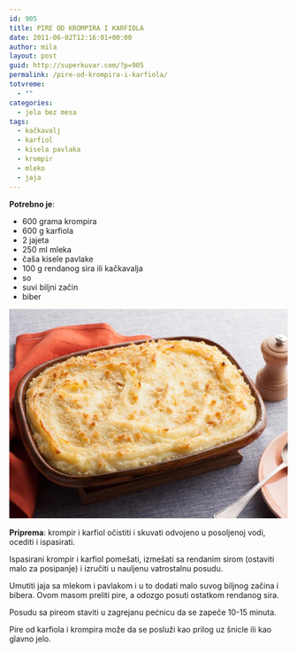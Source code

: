 ```yaml
---
id: 905
title: PIRE OD KROMPIRA I KARFIOLA
date: 2011-06-02T12:16:01+00:00
author: mila
layout: post
guid: http://superkuvar.com/?p=905
permalink: /pire-od-krompira-i-karfiola/
totvreme:
  - ""
categories:
  - jela bez mesa
tags:
  - kačkavalj
  - karfiol
  - kisela pavlaka
  - krompir
  - mleko
  - jaja
---
```

**Potrebno je**:

  * 600 grama krompira
  * 600 g karfiola
  * 2 jajeta
  * 250 ml mleka
  * čaša kisele pavlake
  * 100 g rendanog sira ili kačkavalja
  * so
  * suvi biljni začin
  * biber

![Pire od kromopira i karfiola](/wp-content/uploads/2011/06/pirekrompirkarfiol-991x744.jpg)


**Priprema**: krompir i karfiol očistiti i skuvati odvojeno u posoljenoj vodi, ocediti i ispasirati.

Ispasirani krompir i karfiol pomešati, izmešati sa rendanim sirom (ostaviti malo za posipanje) i izručiti u nauljenu vatrostalnu posudu.

Umutiti jaja sa mlekom i pavlakom i u to dodati malo suvog biljnog začina i bibera. Ovom masom preliti pire, a odozgo posuti ostatkom rendanog sira.

Posudu sa pireom staviti u zagrejanu pećnicu da se zapeče 10-15 minuta.

Pire od karfiola i krompira može da se posluži kao prilog uz šnicle ili kao glavno jelo.